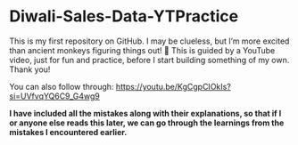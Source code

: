 # Diwali-Sales-Data-YTPractice
This is my first repository on GitHub. I may be clueless, but I’m more excited than ancient monkeys figuring things out! 🐒 This is guided by a YouTube video, just for fun and practice, before I start building something of my own. Thank you!

You can also follow through: https://youtu.be/KgCgpCIOkIs?si=UVfvqYQ6C9_G4wg9

**I have included all the mistakes along with their explanations, so that if I or anyone else reads this later, we can go through the learnings from the mistakes I encountered earlier.**

